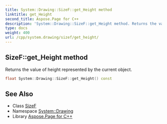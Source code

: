 ```yaml
---
title: System::Drawing::SizeF::get_Height method
linktitle: get_Height
second_title: Aspose.Page for C++
description: 'System::Drawing::SizeF::get_Height method. Returns the value of height represented by the current object in C++.'
type: docs
weight: 400
url: /cpp/system.drawing/sizef/get_height/
---
```

## SizeF::get_Height method


Returns the value of height represented by the current object.

```cpp
float System::Drawing::SizeF::get_Height() const
```

## See Also

* Class [SizeF](../)
* Namespace [System::Drawing](../../)
* Library [Aspose.Page for C++](../../../)

